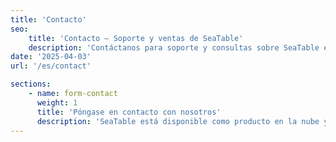 ```yaml
---
title: 'Contacto'
seo:
    title: 'Contacto – Soporte y ventas de SeaTable'
    description: 'Contáctanos para soporte y consultas sobre SeaTable en la nube o servidor propio. Encuentra el canal adecuado para tu necesidad.'
date: '2025-04-03'
url: '/es/contact'

sections:
    - name: form-contact
      weight: 1
      title: 'Póngase en contacto con nosotros'
      description: 'SeaTable está disponible como producto en la nube y como versión de servidor autoalojado. En consecuencia, ofrecemos a nuestros clientes diferentes canales de comunicación.'
---
```


